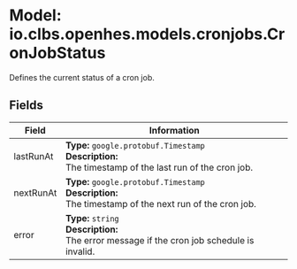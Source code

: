 # Model: io.clbs.openhes.models.cronjobs.CronJobStatus

Defines the current status of a cron job.

## Fields

| Field | Information |
| --- | --- |
| lastRunAt | <b>Type:</b> `google.protobuf.Timestamp`<br><b>Description:</b><br>The timestamp of the last run of the cron job. |
| nextRunAt | <b>Type:</b> `google.protobuf.Timestamp`<br><b>Description:</b><br>The timestamp of the next run of the cron job. |
| error | <b>Type:</b> `string`<br><b>Description:</b><br>The error message if the cron job schedule is invalid. |

